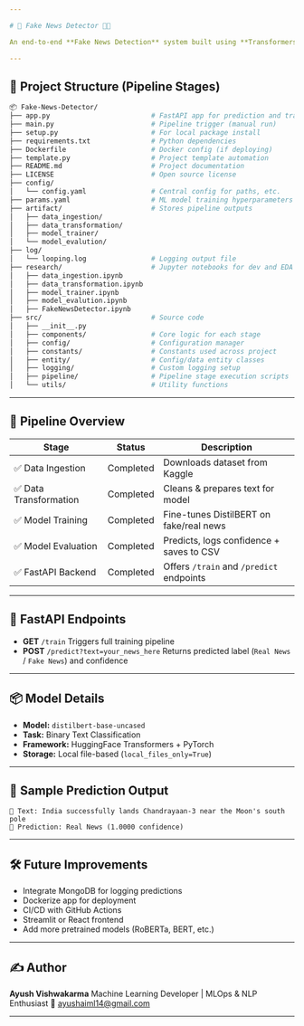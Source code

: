 ```yaml
---

# 📰 Fake News Detector 🧠🚀

An end-to-end **Fake News Detection** system built using **Transformers (DistilBERT)** and **FastAPI**, wrapped in an **MLOps-style architecture** with modular components for ingestion, transformation, model training, evaluation, and serving.

---
```


## 🚧 Project Structure (Pipeline Stages)

```bash
📦 Fake-News-Detector/
├── app.py                         # FastAPI app for prediction and training
├── main.py                        # Pipeline trigger (manual run)
├── setup.py                       # For local package install
├── requirements.txt               # Python dependencies
├── Dockerfile                     # Docker config (if deploying)
├── template.py                    # Project template automation
├── README.md                      # Project documentation
├── LICENSE                        # Open source license
├── config/
│   └── config.yaml                # Central config for paths, etc.
├── params.yaml                    # ML model training hyperparameters
├── artifact/                      # Stores pipeline outputs
│   ├── data_ingestion/
│   ├── data_transformation/
│   ├── model_trainer/
│   └── model_evalution/
├── log/
│   └── looping.log                # Logging output file
├── research/                      # Jupyter notebooks for dev and EDA
│   ├── data_ingestion.ipynb
│   ├── data_transformation.ipynb
│   ├── model_trainer.ipynb
│   ├── model_evalution.ipynb
│   ├── FakeNewsDetector.ipynb
├── src/                           # Source code
│   ├── __init__.py
│   ├── components/                # Core logic for each stage
│   ├── config/                    # Configuration manager
│   ├── constants/                 # Constants used across project
│   ├── entity/                    # Config/data entity classes
│   ├── logging/                   # Custom logging setup
│   ├── pipeline/                  # Pipeline stage execution scripts
│   └── utils/                     # Utility functions

```

---

## 🔄 Pipeline Overview

| Stage                 | Status    | Description                              |
| --------------------- | --------- | ---------------------------------------- |
| ✅ Data Ingestion      | Completed | Downloads dataset from Kaggle            |
| ✅ Data Transformation | Completed | Cleans & prepares text for model         |
| ✅ Model Training      | Completed | Fine-tunes DistilBERT on fake/real news  |
| ✅ Model Evaluation    | Completed | Predicts, logs confidence + saves to CSV |
| ✅ FastAPI Backend     | Completed | Offers `/train` and `/predict` endpoints |

---

## 🚀 FastAPI Endpoints

* **GET** `/train`
  Triggers full training pipeline
* **POST** `/predict?text=your_news_here`
  Returns predicted label (`Real News` / `Fake News`) and confidence

---

## 📦 Model Details

* **Model:** `distilbert-base-uncased`
* **Task:** Binary Text Classification
* **Framework:** HuggingFace Transformers + PyTorch
* **Storage:** Local file-based (`local_files_only=True`)

---

## 🧪 Sample Prediction Output

```
📰 Text: India successfully lands Chandrayaan-3 near the Moon's south pole
📢 Prediction: Real News (1.0000 confidence)
```

---

## 🛠 Future Improvements

* Integrate MongoDB for logging predictions
* Dockerize app for deployment
* CI/CD with GitHub Actions
* Streamlit or React frontend
* Add more pretrained models (RoBERTa, BERT, etc.)

---

## ✍️ Author

**Ayush Vishwakarma**
Machine Learning Developer | MLOps & NLP Enthusiast
📧 [ayushaiml14@gmail.com](mailto:ayushaiml14@gmail.com)

---